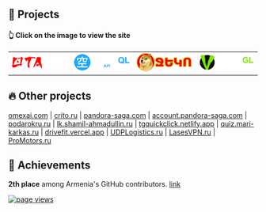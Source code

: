 ## 🚀 Projects

#### 👆 Click on the image to view the site
<table>
  <tr>
    <td>
      <a href="https://ota-ku.am">
        <img src="https://raw.githubusercontent.com/KU-OTA-KU/Design-assets/refs/heads/main/new/ota-ku-red-white.png" alt="Ota-ku logo" style="width: 400px;">
      </a>
    </td>
    <td>
      <a href="https://anidzen-ecosystems.github.io/Sora-landing/">
        <img src="https://github.com/Anidzen-Ecosystems/Design-assets/blob/main/sora/SORA_LOGO_BLUE.png?raw=true" alt="Jacko logo" style="width: 400px;">
      </a>
    </td>
    <td>
      <a href="https://jacko-food.github.io/jacko/">
        <img src="https://github.com/jacko-food/jacko/blob/main/assets/img/jacko/jacko-logo-template-3.png" alt="Jacko logo" style="width: 400px;">
      </a>
    </td>
    <td>
      <a href="https://w33bvgl.github.io/Crito/">
        <img src="https://raw.githubusercontent.com/w33bvGL/w33bvGL-porfolio/refs/heads/main/design-assets/logo-white-arial.png" alt="Crito logo" style="width: 400px;">
      </a>
    </td>
  </tr>
</table>

## 🔥 Other projects
<div>
  <a href="https://omexai.com/">omexai.com</a> |
  <a href="https://w33bvgl.github.io/Crito/">crito.ru</a> |
  <a href="https://pandora-saga.com/">pandora-saga.com</a> |
  <a href="https://account.pandora-saga.com/">account.pandora-saga.com</a> |
  <a href="https://podarokru.ru/">podarokru.ru</a> |
  <a href="https://lk.shamil-ahmadullin.ru/">lk.shamil-ahmadullin.ru</a> |
  <a href="https://tgquickclick.netlify.app/">tgquickclick.netlify.app</a> |
  <a href="https://quiz.mari-karkas.ru/">quiz.mari-karkas.ru</a> |
  <a href="https://drive-fit.vercel.app/">drivefit.vercel.app</a> |
  <a href="https://w33bvgl.github.io/UDPLogistics/">UDPLogistics.ru</a> |
  <a href="https://w33bvgl.github.io/LasesVPN/">LasesVPN.ru</a> |
  <a href="https://w33bvgl.github.io/ProMotors/">ProMotors.ru</a>
</div>

## 🏅 Achievements
**2th place** among Armenia's GitHub contributors. [link](https://github.com/gayanvoice/top-github-users/blob/main/markdown/total_contributions/armenia.md)

<p align="left">
  <a href="https://github.com/w33bvGL/w33bvGL">
    <img src="https://komarev.com/ghpvc/?username=w33bvGL" alt="page views" />
  </a>
</p>
